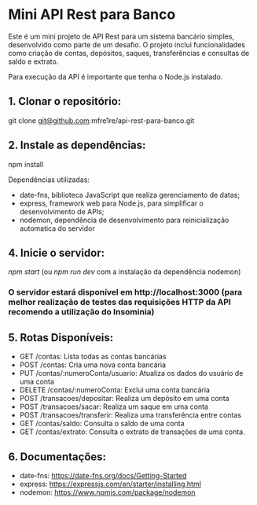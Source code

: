 # Mini API Rest para Banco

Este é um mini projeto de API Rest para um sistema bancário simples, desenvolvido como parte de um desafio. O projeto inclui funcionalidades como criação de contas, depósitos, saques, transferências e consultas de saldo e extrato.

Para execução da API é importante que tenha o Node.js instalado.

## 1. Clonar o repositório:
   git clone git@github.com:mfre1re/api-rest-para-banco.git

## 2. Instale as dependências:
   npm install
   
   Dependências utilizadas:
   - date-fns, biblioteca JavaScript que realiza gerenciamento de datas;
   - express, framework web para Node.js, para simplificar o desenvolvimento de APIs;
   - nodemon, dependência de desenvolvimento para reinicialização automatica do servidor

## 4. Inicie o servidor:
   *npm start* (ou *npm run dev* com a instalação da dependência nodemon)
   ### O servidor estará disponível em http://localhost:3000 (para melhor realização de testes das requisições HTTP da API recomendo a utilização do Insominia)
   

## 5. Rotas Disponíveis:
  - GET /contas: Lista todas as contas bancárias
  - POST /contas: Cria uma nova conta bancária
  - PUT /contas/:numeroConta/usuario: Atualiza os dados do usuário de uma conta
  - DELETE /contas/:numeroConta: Exclui uma conta bancária
  - POST /transacoes/depositar: Realiza um depósito em uma conta
  - POST /transacoes/sacar: Realiza um saque em uma conta
  - POST /transacoes/transferir: Realiza uma transferência entre contas
  - GET /contas/saldo: Consulta o saldo de uma conta
  - GET /contas/extrato: Consulta o extrato de transações de uma conta.  
   
## 6. Documentações:
   - date-fns: https://date-fns.org/docs/Getting-Started
   - express: https://expressjs.com/en/starter/installing.html
   - nodemon: https://www.npmjs.com/package/nodemon
